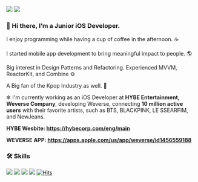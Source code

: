 <a href = "https://velog.io/@kevinkim2586"><img src="https://img.shields.io/badge/Blog-0ABF53?style=flat-square&logo=Apache Maven&logoColor=white"/></a> <img src="https://img.shields.io/badge/kevinkim2586@gmail.com-EA4335?style=flat-square&logo=Gmail&logoColor=white"/>

### 👋 Hi there,  I’m a **Junior iOS Developer**.

I enjoy programming while having a cup of coffee in the afternoon. ☕️

I started mobile app development to bring meaningful impact to people. 🌎

Big interest in Design Patterns and Refactoring. Experienced MVVM, ReactorKit, and Combine ⚙️

A Big fan of the Kpop Industry as well. 🎤

✼ I'm currently working as an iOS Developer at **HYBE Entertainment, Weverse Company**, developing Weverse, connecting **10 million active users** with their favorite artists, such as BTS, BLACKPINK, LE SSEARFIM, and NewJeans.

**HYBE Wesbite: https://hybecorp.com/eng/main**

**WEVERSE APP: https://apps.apple.com/us/app/weverse/id1456559188**



### 🛠 Skills

<img src="https://img.shields.io/badge/Swift-F05138?style=flat-square&logo=Swift&logoColor=white"/> <img src="https://img.shields.io/badge/iOS-000000?style=flat-square&logo=iOS&logoColor=white"/> <img src="https://img.shields.io/badge/ReactiveX-B7178C?style=flat-square&logo=ReactiveX&logoColor=white"/> <img src="https://img.shields.io/badge/Git-F05032?style=flat-square&logo=Git&logoColor=white"/>
[![Hits](https://hits.seeyoufarm.com/api/count/incr/badge.svg?url=https%3A%2F%2Fgithub.com%2Fkevinkim2586&count_bg=%2379C83D&title_bg=%23555555&icon=&icon_color=%23E7E7E7&title=hits&edge_flat=false)](https://hits.seeyoufarm.com)

